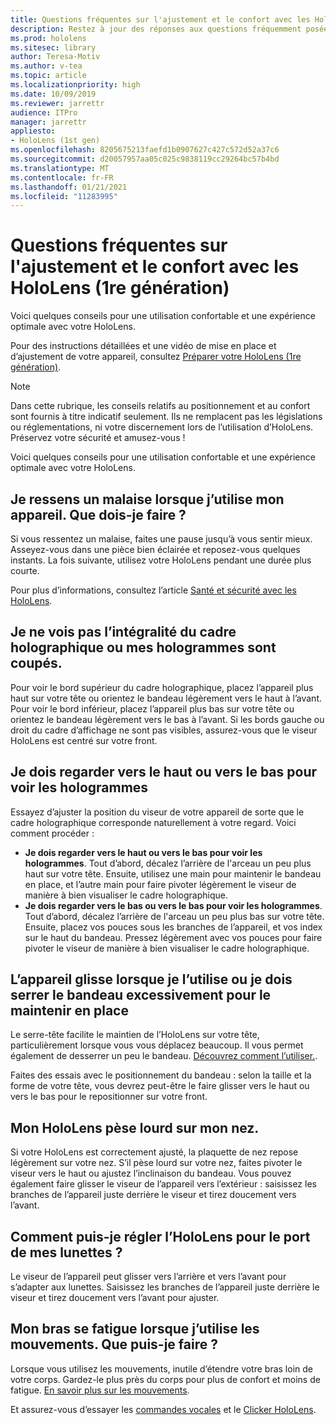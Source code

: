 ```yaml
---
title: Questions fréquentes sur l'ajustement et le confort avec les HoloLens (1re génération)
description: Restez à jour des réponses aux questions fréquemment posées sur l’ajustement de votre appareil HoloLens (1ère génération) de réalité mixte.
ms.prod: hololens
ms.sitesec: library
author: Teresa-Motiv
ms.author: v-tea
ms.topic: article
ms.localizationpriority: high
ms.date: 10/09/2019
ms.reviewer: jarrettr
audience: ITPro
manager: jarrettr
appliesto:
- HoloLens (1st gen)
ms.openlocfilehash: 8205675213faefd1b0907627c427c572d52a37c6
ms.sourcegitcommit: d20057957aa05c025c9838119cc29264bc57b4bd
ms.translationtype: MT
ms.contentlocale: fr-FR
ms.lasthandoff: 01/21/2021
ms.locfileid: "11283995"
---
```

# Questions fréquentes sur l'ajustement et le confort avec les HoloLens (1re génération)

Voici quelques conseils pour une utilisation confortable et une expérience optimale avec votre HoloLens.

Pour des instructions détaillées et une vidéo de mise en place et d’ajustement de votre appareil, consultez [Préparer votre HoloLens (1re génération)](hololens1-setup.md).

> [!NOTE]
> Dans cette rubrique, les conseils relatifs au positionnement et au confort sont fournis à titre indicatif seulement. Ils ne remplacent pas les législations ou réglementations, ni votre discernement lors de l’utilisation d’HoloLens. Préservez votre sécurité et amusez-vous !

Voici quelques conseils pour une utilisation confortable et une expérience optimale avec votre HoloLens.

## Je ressens un malaise lorsque j’utilise mon appareil. Que dois-je faire ?

Si vous ressentez un malaise, faites une pause jusqu’à vous sentir mieux. Asseyez-vous dans une pièce bien éclairée et reposez-vous quelques instants. La fois suivante, utilisez votre HoloLens pendant une durée plus courte.

Pour plus d’informations, consultez l’article [Santé et sécurité avec les HoloLens](https://go.microsoft.com/fwlink/p/?LinkId=746661).

## Je ne vois pas l’intégralité du cadre holographique ou mes hologrammes sont coupés.

Pour voir le bord supérieur du cadre holographique, placez l’appareil plus haut sur votre tête ou orientez le bandeau légèrement vers le haut à l’avant. Pour voir le bord inférieur, placez l’appareil plus bas sur votre tête ou orientez le bandeau légèrement vers le bas à l’avant. Si les bords gauche ou droit du cadre d’affichage ne sont pas visibles, assurez-vous que le viseur HoloLens est centré sur votre front.

## Je dois regarder vers le haut ou vers le bas pour voir les hologrammes

Essayez d’ajuster la position du viseur de votre appareil de sorte que le cadre holographique corresponde naturellement à votre regard. Voici comment procéder :

- **Je dois regarder vers le haut ou vers le bas pour voir les hologrammes**. Tout d’abord, décalez l’arrière de l'arceau un peu plus haut sur votre tête. Ensuite, utilisez une main pour maintenir le bandeau en place, et l’autre main pour faire pivoter légèrement le viseur de manière à bien visualiser le cadre holographique.
- **Je dois regarder vers le bas ou vers le bas pour voir les hologrammes**. Tout d’abord, décalez l’arrière de l'arceau un peu plus bas sur votre tête. Ensuite, placez vos pouces sous les branches de l’appareil, et vos index sur le haut du bandeau. Pressez légèrement avec vos pouces pour faire pivoter le viseur de manière à bien visualiser le cadre holographique.

## L’appareil glisse lorsque je l’utilise ou je dois serrer le bandeau excessivement pour le maintenir en place

Le serre-tête facilite le maintien de l’HoloLens sur votre tête, particulièrement lorsque vous vous déplacez beaucoup. Il vous permet également de desserrer un peu le bandeau. [Découvrez comment l’utiliser.](hololens1-setup.md#adjust-fit).

Faites des essais avec le positionnement du bandeau : selon la taille et la forme de votre tête, vous devrez peut-être le faire glisser vers le haut ou vers le bas pour le repositionner sur votre front.

## Mon HoloLens pèse lourd sur mon nez.

Si votre HoloLens est correctement ajusté, la plaquette de nez repose légèrement sur votre nez. S’il pèse lourd sur votre nez, faites pivoter le viseur vers le haut ou ajustez l’inclinaison du bandeau. Vous pouvez également faire glisser le viseur de l’appareil vers l’extérieur : saisissez les branches de l’appareil juste derrière le viseur et tirez doucement vers l’avant.

## Comment puis-je régler l’HoloLens pour le port de mes lunettes ?

Le viseur de l’appareil peut glisser vers l’arrière et vers l’avant pour s’adapter aux lunettes. Saisissez les branches de l’appareil juste derrière le viseur et tirez doucement vers l’avant pour ajuster.

## Mon bras se fatigue lorsque j’utilise les mouvements. Que puis-je faire ?

Lorsque vous utilisez les mouvements, inutile d’étendre votre bras loin de votre corps. Gardez-le plus près du corps pour plus de confort et moins de fatigue. [En savoir plus sur les mouvements](hololens1-basic-usage.md#use-hololens-with-your-hands).

Et assurez-vous d’essayer les [commandes vocales](hololens-cortana.md) et le [Clicker HoloLens](hololens1-clicker.md).
